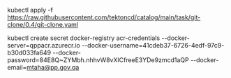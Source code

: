 
kubectl apply -f https://raw.githubusercontent.com/tektoncd/catalog/main/task/git-clone/0.4/git-clone.yaml



kubectl create secret docker-registry acr-credentials --docker-server=qppacr.azurecr.io  --docker-username=41cdeb37-6726-4edf-97c9-b30d033fa649 --docker-password=84E8Q~ZYMbh.nhhvW8vXlCfreeE3YDe9zmcd1aQP   --docker-email=mtaha@pp.gov.qa
